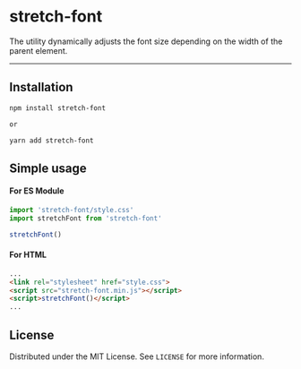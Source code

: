 # stretch-font
The utility dynamically adjusts the font size depending on the width of the parent element.

<hr>

## Installation
```bash
npm install stretch-font

or

yarn add stretch-font
```

## Simple usage

#### For ES Module
```javascript
import 'stretch-font/style.css'
import stretchFont from 'stretch-font'

stretchFont()
```

#### For HTML
```html
...
<link rel="stylesheet" href="style.css">
<script src="stretch-font.min.js"></script>
<script>stretchFont()</script>
...
```

## License
Distributed under the MIT License. See `LICENSE` for more information.
